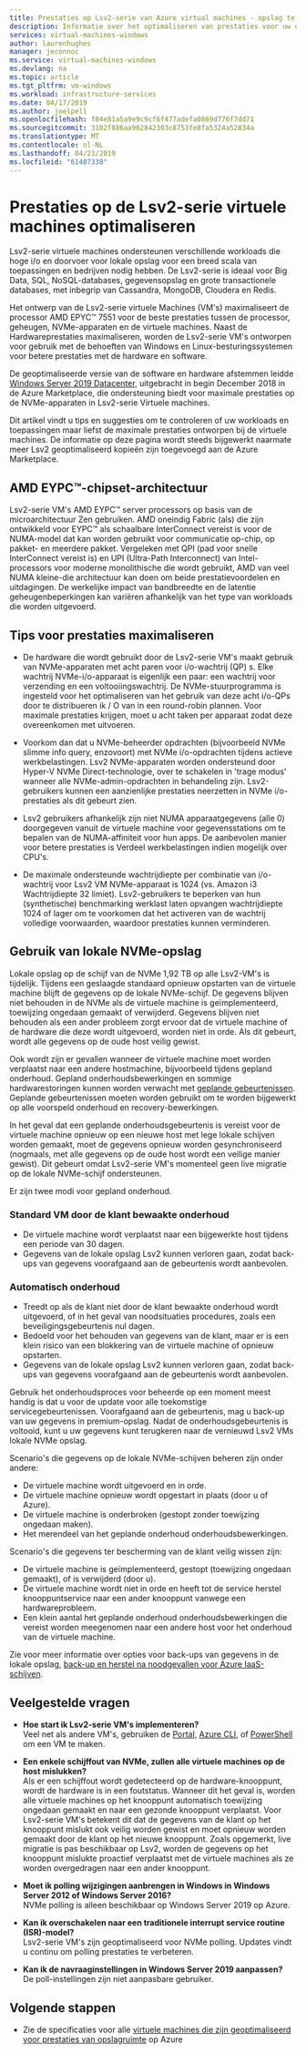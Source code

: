 ```yaml
---
title: Prestaties op Lsv2-serie van Azure virtual machines - opslag te optimaliseren | Microsoft Docs
description: Informatie over het optimaliseren van prestaties voor uw oplossing op de virtuele machines van de Lsv2-serie.
services: virtual-machines-windows
author: laurenhughes
manager: jeconnoc
ms.service: virtual-machines-windows
ms.devlang: na
ms.topic: article
ms.tgt_pltfrm: vm-windows
ms.workload: infrastructure-services
ms.date: 04/17/2019
ms.author: joelpell
ms.openlocfilehash: f84e81a5a9e9c9cf6f477adefa0869d776f7dd71
ms.sourcegitcommit: 3102f886aa962842303c8753fe8fa5324a52834a
ms.translationtype: MT
ms.contentlocale: nl-NL
ms.lasthandoff: 04/23/2019
ms.locfileid: "61487338"
---
```

# <a name="optimize-performance-on-the-lsv2-series-virtual-machines"></a>Prestaties op de Lsv2-serie virtuele machines optimaliseren

Lsv2-serie virtuele machines ondersteunen verschillende workloads die hoge i/o en doorvoer voor lokale opslag voor een breed scala van toepassingen en bedrijven nodig hebben.  De Lsv2-serie is ideaal voor Big Data, SQL, NoSQL-databases, gegevensopslag en grote transactionele databases, met inbegrip van Cassandra, MongoDB, Cloudera en Redis.

Het ontwerp van de Lsv2-serie virtuele Machines (VM's) maximaliseert de processor AMD EPYC™ 7551 voor de beste prestaties tussen de processor, geheugen, NVMe-apparaten en de virtuele machines. Naast de Hardwareprestaties maximaliseren, worden de Lsv2-serie VM's ontworpen voor gebruik met de behoeften van Windows en Linux-besturingssystemen voor betere prestaties met de hardware en software.

De geoptimaliseerde versie van de software en hardware afstemmen leidde [Windows Server 2019 Datacenter](https://azuremarketplace.microsoft.com/marketplace/apps/Microsoft.WindowsServer?tab=Overview), uitgebracht in begin December 2018 in de Azure Marketplace, die ondersteuning biedt voor maximale prestaties op de NVMe-apparaten in Lsv2-serie Virtuele machines.

Dit artikel vindt u tips en suggesties om te controleren of uw workloads en toepassingen maar liefst de maximale prestaties ontworpen bij de virtuele machines. De informatie op deze pagina wordt steeds bijgewerkt naarmate meer Lsv2 geoptimaliseerd kopieën zijn toegevoegd aan de Azure Marketplace.

## <a name="amd-eypc-chipset-architecture"></a>AMD EYPC™-chipset-architectuur

Lsv2-serie VM's AMD EYPC™ server processors op basis van de microarchitectuur Zen gebruiken. AMD oneindig Fabric (als) die zijn ontwikkeld voor EYPC™ als schaalbare InterConnect vereist is voor de NUMA-model dat kan worden gebruikt voor communicatie op-chip, op pakket- en meerdere pakket. Vergeleken met QPI (pad voor snelle InterConnect vereist is) en UPI (Ultra-Path Interconnect) van Intel-processors voor moderne monolithische die wordt gebruikt, AMD van veel NUMA kleine-die architectuur kan doen om beide prestatievoordelen en uitdagingen. De werkelijke impact van bandbreedte en de latentie geheugenbeperkingen kan variëren afhankelijk van het type van workloads die worden uitgevoerd.

## <a name="tips-for-maximizing-performance"></a>Tips voor prestaties maximaliseren

* De hardware die wordt gebruikt door de Lsv2-serie VM's maakt gebruik van NVMe-apparaten met acht paren voor i/o-wachtrij (QP) s. Elke wachtrij NVMe-i/o-apparaat is eigenlijk een paar: een wachtrij voor verzending en een voltooiingswachtrij. De NVMe-stuurprogramma is ingesteld voor het optimaliseren van het gebruik van deze acht i/o-QPs door te distribueren ik / O van in een round-robin plannen. Voor maximale prestaties krijgen, moet u acht taken per apparaat zodat deze overeenkomen met uitvoeren.

* Voorkom dan dat u NVMe-beheerder opdrachten (bijvoorbeeld NVMe slimme info query, enzovoort) met NVMe i/o-opdrachten tijdens actieve werkbelastingen. Lsv2 NVMe-apparaten worden ondersteund door Hyper-V NVMe Direct-technologie, over te schakelen in 'trage modus' wanneer alle NVMe-admin-opdrachten in behandeling zijn. Lsv2-gebruikers kunnen een aanzienlijke prestaties neerzetten in NVMe i/o-prestaties als dit gebeurt zien.

* Lsv2 gebruikers afhankelijk zijn niet NUMA apparaatgegevens (alle 0) doorgegeven vanuit de virtuele machine voor gegevensstations om te bepalen van de NUMA-affiniteit voor hun apps. De aanbevolen manier voor betere prestaties is Verdeel werkbelastingen indien mogelijk over CPU's. 

* De maximale ondersteunde wachtrijdiepte per combinatie van i/o-wachtrij voor Lsv2 VM NVMe-apparaat is 1024 (vs. Amazon i3 Wachtrijdiepte 32 limiet). Lsv2-gebruikers te beperken van hun (synthetische) benchmarking werklast laten opvangen wachtrijdiepte 1024 of lager om te voorkomen dat het activeren van de wachtrij volledige voorwaarden, waardoor prestaties kunnen verminderen.

## <a name="utilizing-local-nvme-storage"></a>Gebruik van lokale NVMe-opslag

Lokale opslag op de schijf van de NVMe 1,92 TB op alle Lsv2-VM's is tijdelijk. Tijdens een geslaagde standaard opnieuw opstarten van de virtuele machine blijft de gegevens op de lokale NVMe-schijf. De gegevens blijven niet behouden in de NVMe als de virtuele machine is geïmplementeerd, toewijzing ongedaan gemaakt of verwijderd. Gegevens blijven niet behouden als een ander probleem zorgt ervoor dat de virtuele machine of de hardware die deze wordt uitgevoerd, worden niet in orde. Als dit gebeurt, wordt alle gegevens op de oude host veilig gewist.

Ook wordt zijn er gevallen wanneer de virtuele machine moet worden verplaatst naar een andere hostmachine, bijvoorbeeld tijdens gepland onderhoud. Gepland onderhoudsbewerkingen en sommige hardwarestoringen kunnen worden verwacht met [geplande gebeurtenissen](scheduled-events.md). Geplande gebeurtenissen moeten worden gebruikt om te worden bijgewerkt op alle voorspeld onderhoud en recovery-bewerkingen.

In het geval dat een geplande onderhoudsgebeurtenis is vereist voor de virtuele machine opnieuw op een nieuwe host met lege lokale schijven worden gemaakt, moet de gegevens opnieuw worden gesynchroniseerd (nogmaals, met alle gegevens op de oude host wordt een veilige manier gewist). Dit gebeurt omdat Lsv2-serie VM's momenteel geen live migratie op de lokale NVMe-schijf ondersteunen.

Er zijn twee modi voor gepland onderhoud.

### <a name="standard-vm-customer-controlled-maintenance"></a>Standard VM door de klant bewaakte onderhoud

- De virtuele machine wordt verplaatst naar een bijgewerkte host tijdens een periode van 30 dagen.
- Gegevens van de lokale opslag Lsv2 kunnen verloren gaan, zodat back-ups van gegevens voorafgaand aan de gebeurtenis wordt aanbevolen.

### <a name="automatic-maintenance"></a>Automatisch onderhoud

- Treedt op als de klant niet door de klant bewaakte onderhoud wordt uitgevoerd, of in het geval van noodsituaties procedures, zoals een beveiligingsgebeurtenis nul dagen.
- Bedoeld voor het behouden van gegevens van de klant, maar er is een klein risico van een blokkering van de virtuele machine of opnieuw opstarten.
- Gegevens van de lokale opslag Lsv2 kunnen verloren gaan, zodat back-ups van gegevens voorafgaand aan de gebeurtenis wordt aanbevolen.

Gebruik het onderhoudsproces voor beheerde op een moment meest handig is dat u voor de update voor alle toekomstige servicegebeurtenissen. Voorafgaand aan de gebeurtenis, mag u back-up van uw gegevens in premium-opslag. Nadat de onderhoudsgebeurtenis is voltooid, kunt u uw gegevens kunt terugkeren naar de vernieuwd Lsv2 VMs lokale NVMe opslag.

Scenario's die gegevens op de lokale NVMe-schijven beheren zijn onder andere:

- De virtuele machine wordt uitgevoerd en in orde.
- De virtuele machine opnieuw wordt opgestart in plaats (door u of Azure).
- De virtuele machine is onderbroken (gestopt zonder toewijzing ongedaan maken).
- Het merendeel van het geplande onderhoud onderhoudsbewerkingen.

Scenario's die gegevens ter bescherming van de klant veilig wissen zijn:

- De virtuele machine is geïmplementeerd, gestopt (toewijzing ongedaan gemaakt), of is verwijderd (door u).
- De virtuele machine wordt niet in orde en heeft tot de service herstel knooppuntservice naar een ander knooppunt vanwege een hardwareprobleem.
- Een klein aantal het geplande onderhoud onderhoudsbewerkingen die vereist worden meegenomen naar een andere host voor het onderhoud van de virtuele machine.

Zie voor meer informatie over opties voor back-ups van gegevens in de lokale opslag, [back-up en herstel na noodgevallen voor Azure IaaS-schijven](backup-and-disaster-recovery-for-azure-iaas-disks.md).

## <a name="frequently-asked-questions"></a>Veelgestelde vragen

* **Hoe start ik Lsv2-serie VM's implementeren?**  
   Veel net als andere VM's, gebruiken de [Portal](quick-create-portal.md), [Azure CLI](quick-create-cli.md), of [PowerShell](quick-create-powershell.md) om een VM te maken.

* **Een enkele schijffout van NVMe, zullen alle virtuele machines op de host mislukken?**  
   Als er een schijffout wordt gedetecteerd op de hardware-knooppunt, wordt de hardware is in een foutstatus. Wanneer dit het geval is, worden alle virtuele machines op het knooppunt automatisch toewijzing ongedaan gemaakt en naar een gezonde knooppunt verplaatst. Voor Lsv2-serie VM's betekent dit dat de gegevens van de klant op het knooppunt mislukt ook veilig worden gewist en moet opnieuw worden gemaakt door de klant op het nieuwe knooppunt. Zoals opgemerkt, live migratie is pas beschikbaar op Lsv2, worden de gegevens op het knooppunt mislukte proactief verplaatst met de virtuele machines als ze worden overgedragen naar een ander knooppunt.

* **Moet ik polling wijzigingen aanbrengen in Windows in Windows Server 2012 of Windows Server 2016?**  
   NVMe polling is alleen beschikbaar op Windows Server 2019 op Azure.  

* **Kan ik overschakelen naar een traditionele interrupt service routine (ISR)-model?**  
   Lsv2-serie VM's zijn geoptimaliseerd voor NVMe polling. Updates vindt u continu om polling prestaties te verbeteren.

* **Kan ik de navraaginstellingen in Windows Server 2019 aanpassen?**  
   De poll-instellingen zijn niet aanpasbare gebruiker.
   
## <a name="next-steps"></a>Volgende stappen

* Zie de specificaties voor alle [virtuele machines die zijn geoptimaliseerd voor prestaties van opslagruimte](sizes-storage.md) op Azure
